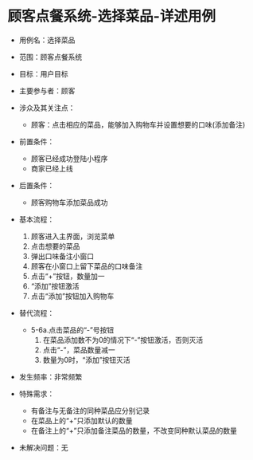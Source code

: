 # 顾客点餐系统-选择菜品-详述用例

- 用例名：选择菜品
- 范围：顾客点餐系统
- 目标：用户目标
- 主要参与者：顾客
- 涉众及其关注点：
    - 顾客：点击相应的菜品，能够加入购物车并设置想要的口味(添加备注)
- 前置条件：
    - 顾客已经成功登陆小程序
    - 商家已经上线
- 后置条件：
    - 顾客购物车添加菜品成功
- 基本流程：

    1. 顾客进入主界面，浏览菜单
    2. 点击想要的菜品
    3. 弹出口味备注小窗口
    4. 顾客在小窗口上留下菜品的口味备注
    5. 点击“+”按钮，数量加一
    6. “添加”按钮激活
    7. 点击“添加”按钮加入购物车

- 替代流程：
    - 5-6a.点击菜品的“-”号按钮
        1. 在菜品添加数不为0的情况下“-”按钮激活，否则灭活
        2. 点击“-”，菜品数量减一
        3. 数量为0时，“添加”按钮灭活
- 发生频率：非常频繁
- 特殊需求：
    - 有备注与无备注的同种菜品应分别记录
    - 在菜品上的“+”只添加默认的数量
    - 在备注上的“+”只添加备注菜品的数量，不改变同种默认菜品的数量
- 未解决问题：无